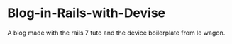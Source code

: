 # Blog-in-Rails-with-Devise
A blog made with the rails 7 tuto and the device boilerplate from le wagon.

